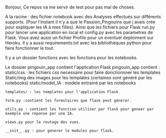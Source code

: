 Bonjour,
Ce repos va me servir de test pour pas mal de choses.

A la racine : des fichier notebook avec des Analyses effectués sur différents supports. (Pour l'instant il n'y a que le Passion_Pingouins que j avais crée pour expliquer les IA à mes filles). Ainsi que les fichiers pour Flask run.py pour lancer une application en local et config.py avec les parametres de Flask.
Vous avez aussi un fichier Profile pour un eventuel deploiment sur Heroku.
Il y a aussi requirements.txt avec les bibliothèques python pour faire fonctionner le tout.

Il y a un dossier fonctions avec les fonctions pour les notebooks.
 
Le dossier pingouin_app contient l'application Flask
pingouin_app contient :
    static/css : les fichiers css necessaire pour faire donctionnner les templates
    Static/img des images pour les templates (certaines sont généré par les notebooks)
    static/model_IA : modele entrainé par les notebooks

    templates/ : les templates pour l'application Flask

    form.py :contient les formulaires que flask peut générer.

    utils.py : contient les fonction utiliser par flask pour geneer par exemple une reponse par une IA.

    views.py pour le routage des vues.

    __init__.py : pour generer le modules pour flask.
